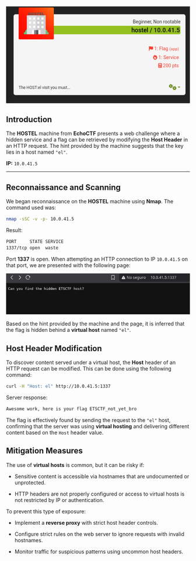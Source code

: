 ![img1](https://raw.githubusercontent.com/Juno0w0/echoCTF_Writeups/refs/heads/main/Writeups/HOSTEL/host1.png)
## **Introduction**

The **HOSTEL** machine from **EchoCTF** presents a web challenge where a hidden service and a flag can be retrieved by modifying the **Host Header** in an HTTP request. The hint provided by the machine suggests that the key lies in a host named `"el"`.

**IP:** `10.0.41.5`

---

## **Reconnaissance and Scanning**

We began reconnaissance on the **HOSTEL** machine using **Nmap**. The command used was:

```bash
nmap -sSC -v -p- 10.0.41.5
```

Result:
```bash
PORT     STATE SERVICE
1337/tcp open  waste
```

Port **1337** is open. When attempting an HTTP connection to IP `10.0.41.5` on that port, we are presented with the following page:

![hostel2](https://raw.githubusercontent.com/Juno0w0/echoCTF_Writeups/refs/heads/main/Writeups/HOSTEL/host2.png)

Based on the hint provided by the machine and the page, it is inferred that the flag is hidden behind a **virtual host** named `"el"`.

## **Host Header Modification**

To discover content served under a virtual host, the **Host** header of an HTTP request can be modified. This can be done using the following command:

```bash
curl -H "Host: el" http://10.0.41.5:1337
```

Server response:
```bash
Awesome work, here is your flag ETSCTF_not_yet_bro
```

The flag is effectively found by sending the request to the `"el"` host, confirming that the server was using **virtual hosting** and delivering different content based on the `Host` header value.

## **Mitigation Measures**

The use of **virtual hosts** is common, but it can be risky if:

- Sensitive content is accessible via hostnames that are undocumented or unprotected.

- HTTP headers are not properly configured or access to virtual hosts is not restricted by IP or authentication.

To prevent this type of exposure:

- Implement a **reverse proxy** with strict host header controls.

- Configure strict rules on the web server to ignore requests with invalid hostnames.

- Monitor traffic for suspicious patterns using uncommon host headers.
